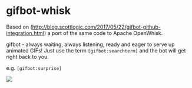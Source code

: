 # gifbot-whisk

Based on (http://blog.scottlogic.com/2017/05/22/gifbot-github-integration.html) a port of the same code to Apache OpenWhisk.

gifbot - always waiting, always listening, ready and eager to serve up animated GIFs! Just use the term `[gifbot:searchterm]` and the bot will get right back to you.

e.g. `[gifbot:surprise]`

![](surprise-anim.gif)
